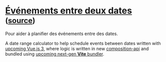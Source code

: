 # [Événements entre deux dates][www] <small>([source][source])</small>

Pour aider à planifier des événements entre des dates.

A date range calculator to help schedule events between dates written with 
[upcoming Vue.js 3][vue-next], where logic is written in new 
[composition-api][vue-next-composition] and bundled using 
[upcoming next-gen **Vite** bundler][vite].

[www]: https://renoirb.github.io/evenements-entre-deux-dates/
[source]: https://github.com/renoirb/evenements-entre-deux-dates/
[vite]: https://github.com/vitejs/vite "Vite is an opinionated web dev build tool that serves your code via native ES Module imports during dev and bundles it with Rollup for production."
[vue-next]: https://github.com/vuejs/vue-next/
[vue-next-composition]: https://v3.vuejs.org/api/composition-api.html#composition-api "Vue 3 composition-api"
[luxon]: https://moment.github.io/luxon/docs/manual/math.html "Calendar math vs time math with Moment Luxon"
